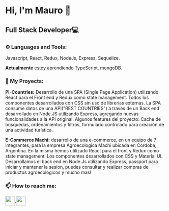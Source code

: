 # Hi, I'm Mauro 👋

## Full Stack Developer💻

### ⚙ Languages and Tools:
Javascript, React, Redux, NodeJs, Express, Sequelize.

**Actualmente** estoy aprendiendo TypeScript, mongoDB.

### 📌 My Proyects:
**PI-Countries:** Desarrollo de una SPA (Single Page Application) utilizando React para el Front end y Redux como state management. Todos los componentes desarrollados con CSS sin uso de librerías externas. La SPA consume datos de una API("REST COUNTRIES") a través de un Back end desarrollado en Node.JS utilizando Express, agregando nuevas funcionalidades a la API original. Algunos features del proyecto: Cache de búsquedas, ordenamientos y filtros, formulario controlado para creación de una actividad turística.

**E-Commerce Machi:** desarrollo de una e-commerce, en un equipo de 7 integrantes, para la empresa Agroecologica Machi ubicada en Cordoba, Argentina. En la misma hemos  utilizado React para el front y Redux como state management. Los componentes desarrollados con CSS y Material UI. Desarrollamos el back end en Node.Js utilizando Express, passport para iniciar y mantener la sesion,  puedes consultar y realizar compras de productos agroecologicos y mucho mas!

### 📫 How to reach me:
<p>
  <a href="https://www.linkedin.com/in/mauro-arnedo/">
    <img align="center" src="https://cdn-icons-png.flaticon.com/512/174/174857.png" height="30" width="30"/>
  </a>
  <a href="mauro.arnedo7@gmail.com">
    <img align="center" src="https://cdn.icon-icons.com/icons2/2631/PNG/512/gmail_new_logo_icon_159149.png" height="30" width="30"/>
  </a>
</p>  
<!--
**mauroarnedo/MauroArnedo** is a ✨ _special_ ✨ repository because its `README.md` (this file) appears on your GitHub profile.

Here are some ideas to get you started:

- 🔭 I’m currently working on ...
- 🌱 I’m currently learning ...
- 👯 I’m looking to collaborate on ...
- 🤔 I’m looking for help with ...
- 💬 Ask me about ...
- 📫 How to reach me: ...
- 😄 Pronouns: ...
- ⚡ Fun fact: ...
-->
